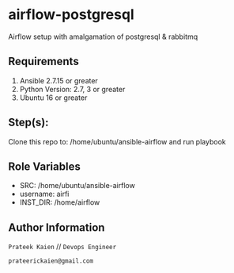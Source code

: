 # airflow-postgresql
Airflow setup with amalgamation of postgresql &amp; rabbitmq

Requirements
------------
1) Ansible 2.7.15 or greater
2) Python Version: 2.7, 3 or greater 
3) Ubuntu 16 or greater

Step(s):
------------
Clone this repo to: /home/ubuntu/ansible-airflow and run playbook


Role Variables
--------------
- SRC: /home/ubuntu/ansible-airflow
- username: airfi
- INST_DIR: /home/airflow



Author Information
------------------
 `Prateek Kaien` //
 `Devops Engineer`
 
 `prateerickaien@gmail.com`
